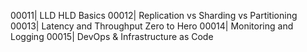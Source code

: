 00011| LLD HLD Basics
00012| Replication vs Sharding vs Partitioning
00013| Latency and Throughput Zero to Hero
00014| Monitoring and Logging
00015| DevOps & Infrastructure as Code